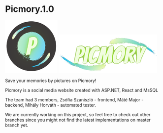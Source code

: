 # Picmory.1.0
<div>
<img src="/Picmory/ClientApp/src/img/PicmoryLogoTransparent.png" width="170"/>
<img src="/Picmory/ClientApp/src/img/transparentNameOnly.png" width="320"/>
</div>
<p>Save your memories by pictures on Picmory!</p>
<p>Picmory is a social media website created with ASP.NET, React and MsSQL</p>
<p>The team had 3 members, Zsófia Szaniszló - frontend, Máté Major - backend, Mihály Horváth - automated tester.</p>
<p>We are currently working on this project, so feel free to check out other branches since you might not find the latest implementations on master branch yet.</p>
